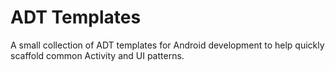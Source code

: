 ADT Templates
=============

A small collection of ADT templates for Android development to help quickly scaffold common Activity and UI patterns.
